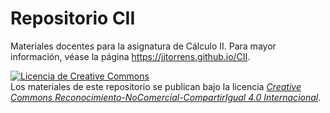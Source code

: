# Repositorio CII
Materiales docentes para la asignatura de Cálculo II. Para mayor información, véase la página <https://jjtorrens.github.io/CII>.

<a rel="license" href="http://creativecommons.org/licenses/by-nc-sa/4.0/"><img alt="Licencia de Creative Commons" style="border-width:0" src="https://i.creativecommons.org/l/by-nc-sa/4.0/88x31.png" /></a><br />Los materiales de este repositorio se publican bajo la licencia <a rel="license" href="https://creativecommons.org/licenses/by-nc-sa/4.0/deed.es_ES">*Creative Commons Reconocimiento-NoComercial-CompartirIgual 4.0 Internacional*</a>.
